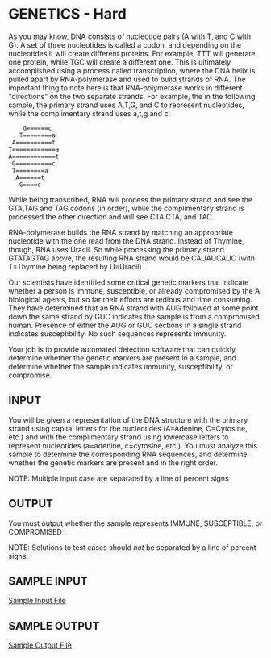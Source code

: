 <!-- RATING: HARD -->
<!-- NAME: GENETICS -->
<!-- GENERATOR: generate.pl -->
# GENETICS - Hard

As you may know, DNA consists of nucleotide pairs (A with T, and C with G). A set of three nucleotides is called a codon, and depending on the nucleotides it will create different proteins. For example, TTT will generate one protein, while TGC will create a different one. This is ultimately accomplished using a process called transcription, where the DNA helix is pulled apart by RNA-polymerase and used to build strands of RNA. The important thing to note here is that RNA-polymerase works in different "directions" on the two separate strands. For example, the in the following sample, the primary strand uses A,T,G, and C to represent nucleotides, while the complimentary strand uses a,t,g and c:

	    G======c  
	   T========a 
	 A==========t 
	T============a
	A============t
	 G==========c 
	 T========a   
	  A======t    
	   G====c    
   
While being transcribed, RNA will process the primary strand and see the GTA,TAG and TAG codons (in order), while the complimentary strand is processed the other direction and will see CTA,CTA, and TAC. 

RNA-polymerase builds the RNA strand by matching an appropriate nucleotide with the one read from the DNA strand. Instead of Thymine, though, RNA uses Uracil. So while processing the primary strand GTATAGTAG above, the resulting RNA strand would be CAUAUCAUC (with T=Thymine being replaced by U=Uracil).

Our scientists have identified some critical genetic markers that indicate whether a person is immune, susceptible, or already compromised by the AI biological agents, but so far their efforts are tedious and time consuming. They have determined that an RNA strand with AUG followed at some point down the same strand by GUC indicates the sample is from a compromised human. Presence of either the AUG or GUC sections in a single strand indicates susceptibility. No such sequences represents immunity.

Your job is to provide automated detection software that can quickly determine whether the genetic markers are present in a sample, and determine whether the sample indicates immunity, susceptibility, or compromise. 

## INPUT
You will be given a representation of the DNA structure with the primary strand using capital letters for the nucleotides (A=Adenine, C=Cytosine, etc.) and with the complimentary strand using lowercase letters to represent nucleotides (a=adenine, c=cytosine, etc.). You must analyze this sample to determine the corresponding RNA sequences, and determine whether the genetic markers are present and in the right order.

NOTE: Multiple input case are separated by a line of percent signs

## OUTPUT
You must output whether the sample represents IMMUNE, SUSCEPTIBLE, or COMPROMISED .

NOTE: Solutions to test cases should *not* be separated by a line of percent signs.

## SAMPLE INPUT
<a target=new href='/include/genetics-hard-input.txt'>Sample Input File</a>
## SAMPLE OUTPUT
<a target=new href='/include/genetics-hard-output.txt'>Sample Output File</a>
